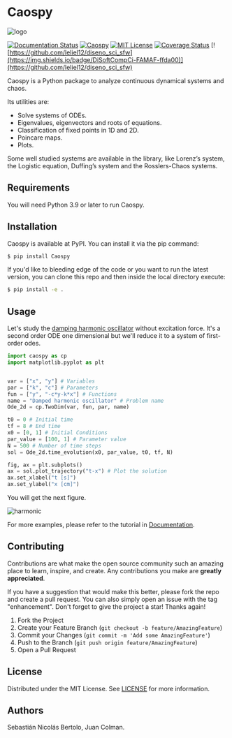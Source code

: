 # Caospy

![logo](https://github.com/Colman-Bertolo/Caospy/raw/master/res/logo.png)

[![Documentation Status](https://readthedocs.org/projects/caospy/badge/?version=latest)](https://caospy.readthedocs.io/en/latest/?badge=latest)
[![Caospy](https://github.com/Colman-Bertolo/Caospy/actions/workflows/caospy_ci.yml/badge.svg)](https://github.com/Colman-Bertolo/Caospy/actions/workflows/caospy_ci.yml)
[![MIT License](https://img.shields.io/npm/l/caos)](https://caospy.readthedocs.io/en/latest/license.html)
[![Coverage Status](https://coveralls.io/repos/github/Colman-Bertolo/Caospy/badge.svg?branch=main)](https://coveralls.io/github/Colman-Bertolo/Caospy?branch=main)
[![https://github.com/leliel12/diseno_sci_sfw](https://img.shields.io/badge/DiSoftCompCi-FAMAF-ffda00)](https://github.com/leliel12/diseno_sci_sfw)


Caospy is a Python package to analyze continuous dynamical systems and chaos.

Its utilities are:

- Solve systems of ODEs.
- Eigenvalues, eigenvectors and roots of equations.
- Classification of fixed points in 1D and 2D.
- Poincare maps.
- Plots.

Some well studied systems are available in the library, like Lorenz’s system, the Logistic equation, Duffing’s system and the Rosslers-Chaos systems.

## Requirements

You will need Python 3.9 or later to run Caospy.

## Installation

Caospy is available at PyPI. You can install it via the pip command:

```bash
$ pip install Caospy
```

If you'd like to bleeding edge of the code or you want to run the latest version,
 you can clone this repo and then inside the local directory execute:

```bash
$ pip install -e .
```

## Usage 

Let's study the [damping harmonic oscillator](https://en.wikipedia.org/wiki/Harmonic_oscillator) without excitation force. It's a second order ODE  one dimensional but we'll reduce it to a system of first-order odes.
```Python
import caospy as cp
import matplotlib.pyplot as plt


var = ["x", "y"] # Variables
par = ["k", "c"] # Parameters
fun = ["y", "-c*y-k*x"] # Functions
name = "Damped harmonic oscillator" # Problem name
Ode_2d = cp.TwoDim(var, fun, par, name)

t0 = 0 # Initial time
tf = 8 # End time
x0 = [0, 1] # Initial Conditions
par_value = [100, 1] # Parameter value
N = 500 # Number of time steps
sol = Ode_2d.time_evolution(x0, par_value, t0, tf, N)

fig, ax = plt.subplots()
ax = sol.plot_trajectory("t-x") # Plot the solution
ax.set_xlabel("t [s]")
ax.set_ylabel("x [cm]")
```

You will get the next figure.

![harmonic](https://github.com/Colman-Bertolo/Caospy/raw/master/res/harmonic_oscillator.jpg)

For more examples, please refer to the tutorial in [Documentation](https://caospy.readthedocs.io/en/latest/?badge=latest).

## Contributing

Contributions are what make the open source community such an amazing place to learn, inspire, and create. Any contributions you make are **greatly appreciated**.

If you have a suggestion that would make this better, please fork the repo and create a pull request. You can also simply open an issue with the tag "enhancement".
Don't forget to give the project a star! Thanks again!

1. Fork the Project
2. Create your Feature Branch (`git checkout -b feature/AmazingFeature`)
3. Commit your Changes (`git commit -m 'Add some AmazingFeature'`)
4. Push to the Branch (`git push origin feature/AmazingFeature`)
5. Open a Pull Request


## License

Distributed under the MIT License. See [LICENSE](https://github.com/Colman-Bertolo/Caospy/blob/main/LICENSE) for more information.

## Authors

Sebastián Nicolás Bertolo, Juan Colman.
